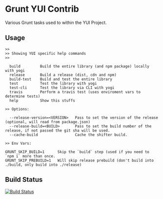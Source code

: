 Grunt YUI Contrib
=================

Various Grunt tasks used to within the YUI Project.

Usage
-----

```
>> 
>> Showing YUI specific help commands
>> 

  build         Build the entire library (and npm package) locally with yogi
  release       Build a release (dist, cdn and npm)
  build-test    Build and test the entire library
  test          Test the library with yogi
  test-cli      Test the library via CLI with yogi
  travis        Perform a travis test (uses enviroment vars to determine tests)
  help          Show this stuffs

>> Options:

  --release-version=<VERSION>   Pass to set the version of the release (optional, will read from package.json)
  --release-build=<BUILD>       Pass to set the build number of the release, if not passed the git sha will be used.
  --cache-build                 Cache the shifter build.

>> Env Vars:

GRUNT_SKIP_BUILD=1      Skip the `build` step (used if you need to `npm i` more than once.
GRUNT_SKIP_PREBUILD=1   Will skip release prebuild (don't build into ./build, only build into ./release)

```


Build Status
------------

[![Build Status](https://secure.travis-ci.org/yui/grunt-yui-contrib.png?branch=master)](http://travis-ci.org/yui/grunt-yui-contrib)
